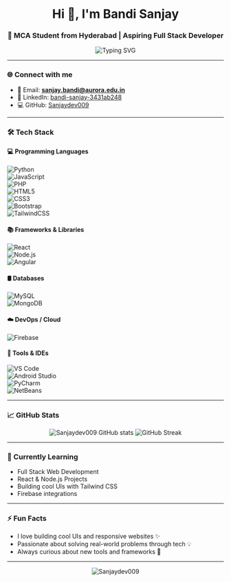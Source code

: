 <h1 align="center">Hi 👋, I'm Bandi Sanjay</h1>
<h3 align="center">🚀 MCA Student from Hyderabad | Aspiring Full Stack Developer</h3>

<p align="center">
  <img src="https://readme-typing-svg.herokuapp.com?font=Fira+Code&size=22&pause=1000&center=true&vCenter=true&width=500&lines=Web+Developer+%7C+Full+Stack+Learner;Tech+Enthusiast+%F0%9F%92%BB;Love+Coding+and+UI+Design+%F0%9F%92%8E" alt="Typing SVG" />
</p>

---

### 🌐 Connect with me
- 📧 Email: **sanjay.bandi@aurora.edu.in**  
- 💼 LinkedIn: [bandi-sanjay-3431ab248](https://www.linkedin.com/in/bandi-sanjay-3431ab248)  
- 💻 GitHub: [Sanjaydev009](https://github.com/Sanjaydev009)

---

### 🛠️ Tech Stack

#### 💻 Programming Languages  
![Python](https://img.shields.io/badge/Python-3670A0?style=flat-square&logo=python&logoColor=white)  
![JavaScript](https://img.shields.io/badge/JavaScript-F7DF1E?style=flat-square&logo=javascript&logoColor=black)  
![PHP](https://img.shields.io/badge/PHP-777BB4?style=flat-square&logo=php&logoColor=white)  
![HTML5](https://img.shields.io/badge/HTML5-E34F26?style=flat-square&logo=html5&logoColor=white)  
![CSS3](https://img.shields.io/badge/CSS3-1572B6?style=flat-square&logo=css3&logoColor=white)  
![Bootstrap](https://img.shields.io/badge/Bootstrap-563D7C?style=flat-square&logo=bootstrap&logoColor=white)  
![TailwindCSS](https://img.shields.io/badge/Tailwind_CSS-38B2AC?style=flat-square&logo=tailwind-css&logoColor=white)

#### 📚 Frameworks & Libraries  
![React](https://img.shields.io/badge/React-20232A?style=flat-square&logo=react&logoColor=61DAFB)  
![Node.js](https://img.shields.io/badge/Node.js-339933?style=flat-square&logo=nodedotjs&logoColor=white)  
![Angular](https://img.shields.io/badge/Angular-DD0031?style=flat-square&logo=angular&logoColor=white)

#### 🛢️ Databases  
![MySQL](https://img.shields.io/badge/MySQL-00000F?style=flat-square&logo=mysql&logoColor=white)  
![MongoDB](https://img.shields.io/badge/MongoDB-4EA94B?style=flat-square&logo=mongodb&logoColor=white)

#### ☁️ DevOps / Cloud  
![Firebase](https://img.shields.io/badge/Firebase-ffca28?style=flat-square&logo=firebase&logoColor=black)

#### 🧰 Tools & IDEs  
![VS Code](https://img.shields.io/badge/VS%20Code-0078d7?style=flat-square&logo=visual-studio-code&logoColor=white)  
![Android Studio](https://img.shields.io/badge/Android%20Studio-3DDC84?style=flat-square&logo=android-studio&logoColor=white)  
![PyCharm](https://img.shields.io/badge/PyCharm-000000?style=flat-square&logo=pycharm&logoColor=white)  
![NetBeans](https://img.shields.io/badge/NetBeans-1B6AC6?style=flat-square&logo=apache-netbeans-ide&logoColor=white)

---

### 📈 GitHub Stats
<p align="center">
  <img src="https://github-readme-stats.vercel.app/api?username=Sanjaydev009&show_icons=true&theme=tokyonight" alt="Sanjaydev009 GitHub stats" />
  <img src="https://github-readme-streak-stats.herokuapp.com/?user=Sanjaydev009&theme=tokyonight" alt="GitHub Streak" />
</p>

---

### 🧠 Currently Learning
- Full Stack Web Development  
- React & Node.js Projects  
- Building cool UIs with Tailwind CSS  
- Firebase integrations

---

### ⚡ Fun Facts
- I love building cool UIs and responsive websites ✨  
- Passionate about solving real-world problems through tech 💡  
- Always curious about new tools and frameworks 🧰

---

<p align="center">
  <img src="https://komarev.com/ghpvc/?username=Sanjaydev009&label=Profile%20views&color=0e75b6&style=flat" alt="Sanjaydev009" />
</p>
